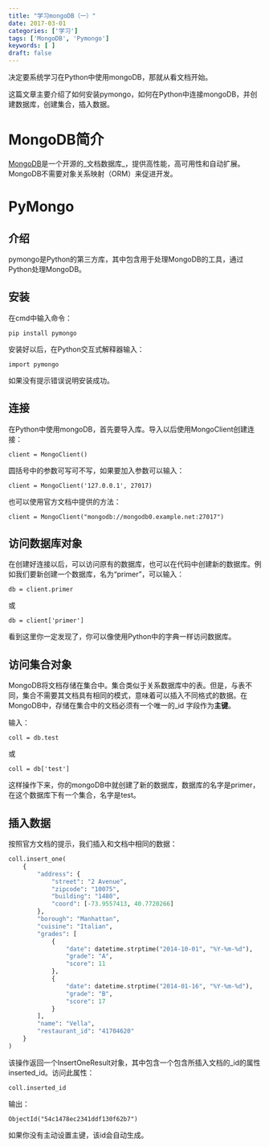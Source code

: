 ```yaml
---
title: "学习mongoDB（一）"
date: 2017-03-01
categories: ['学习']
tags: ['MongoDB', 'Pymongo']
keywords: [ ]
draft: false
---
```


决定要系统学习在Python中使用mongoDB，那就从看文档开始。

<!--more-->

这篇文章主要介绍了如何安装pymongo，如何在Python中连接mongoDB，并创建数据库，创建集合，插入数据。

# MongoDB简介

[MongoDB](https://docs.mongodb.com/manual/)是一个开源的_文档数据库_，提供高性能，高可用性和自动扩展。MongoDB不需要对象关系映射（ORM）来促进开发。

# PyMongo

## 介绍

pymongo是Python的第三方库，其中包含用于处理MongoDB的工具，通过Python处理MongoDB。

## 安装

在cmd中输入命令：
```
pip install pymongo
```

安装好以后，在Python交互式解释器输入：

```
import pymongo
```

如果没有提示错误说明安装成功。

## 连接

在Python中使用mongoDB，首先要导入库。导入以后使用MongoClient创建连接：

```
client = MongoClient()
```

圆括号中的参数可写可不写，如果要加入参数可以输入：

```
client = MongoClient('127.0.0.1', 27017)
```

也可以使用官方文档中提供的方法：

```
client = MongoClient("mongodb://mongodb0.example.net:27017")
```

## 访问数据库对象

在创建好连接以后，可以访问原有的数据库，也可以在代码中创建新的数据库。例如我们要新创建一个数据库，名为“primer”，可以输入：

```
db = client.primer
```

或

```
db = client['primer']
```

看到这里你一定发现了，你可以像使用Python中的字典一样访问数据库。

## 访问集合对象

MongoDB将文档存储在集合中。集合类似于关系数据库中的表。但是，与表不同，集合不需要其文档具有相同的模式，意味着可以插入不同格式的数据。在MongoDB中，存储在集合中的文档必须有一个唯一的_id 字段作为**主键**。

输入：

```
coll = db.test
```

或

```
coll = db['test']
```

这样操作下来，你的mongoDB中就创建了新的数据库，数据库的名字是primer，在这个数据库下有一个集合，名字是test。

## 插入数据

按照官方文档的提示，我们插入和文档中相同的数据：

```python
coll.insert_one(
    {
        "address": {
            "street": "2 Avenue",
            "zipcode": "10075",
            "building": "1480",
            "coord": [-73.9557413, 40.7720266]
        },
        "borough": "Manhattan",
        "cuisine": "Italian",
        "grades": [
            {
                "date": datetime.strptime("2014-10-01", "%Y-%m-%d"),
                "grade": "A",
                "score": 11
            },
            {
                "date": datetime.strptime("2014-01-16", "%Y-%m-%d"),
                "grade": "B",
                "score": 17
            }
        ],
        "name": "Vella",
        "restaurant_id": "41704620"
    }
)
```

该操作返回一个InsertOneResult对象，其中包含一个包含所插入文档的_id的属性inserted_id。访问此属性：

```
coll.inserted_id
```

输出：

```
ObjectId("54c1478ec2341ddf130f62b7")
```

如果你没有主动设置主键，该id会自动生成。